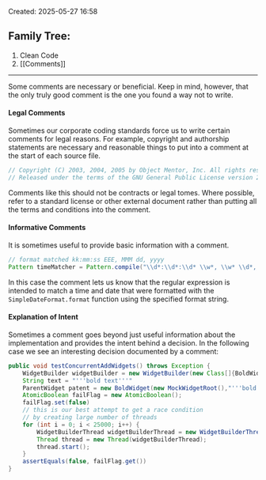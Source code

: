 Created: 2025-05-27 16:58
## Family Tree:
1. Clean Code
2. [[Comments]]
-- -
Some comments are necessary or beneficial. Keep in mind, however, that the only truly good comment is the one you found a way not to write.
#### Legal Comments
Sometimes our corporate coding standards force us to write certain comments for legal reasons. For example, copyright and authorship statements are necessary and reasonable things to put into a comment at the start of each source file.
```java
// Copyright (C) 2003, 2004, 2005 by Object Mentor, Inc. All rights reserved.
// Released under the terms of the GNU General Public License version 2 or later.
```
Comments like this should not be contracts or legal tomes. Where possible, refer to a standard license or other external document rather than putting all the terms and conditions into the comment.
#### Informative Comments
It is sometimes useful to provide basic information with a comment.
```java
// format matched kk:mm:ss EEE, MMM dd, yyyy
Pattern timeMatcher = Pattern.compile("\\d*:\\d*:\\d* \\w*, \\w* \\d*, \\d*");
```
In this case the comment lets us know that the regular expression is intended to match a time and date that were formatted with the `SimpleDateFormat.format` function using the specified format string.
#### Explanation of Intent
Sometimes a comment goes beyond just useful information about the implementation and provides the intent behind a decision. In the following case we see an interesting decision documented by a comment:
```java
public void testConcurrentAddWidgets() throws Exception {
	WidgetBuilder widgetBuilder = new WidgetBuilder(new Class[]{BoldWidget.class});
	String text = "'''bold text'''"
	ParentWidget patent = new BoldWidget(new MockWidgetRoot(),"'''bold text'''");
	AtomicBoolean failFlag = new AtomicBoolean();
	failFlag.set(false)
	// this is our best attempt to get a race condition
	// by creating large number of threads
	for (int i = 0; i < 25000; i++) {
		WidgetBuilderThread widgetBuilderThread = new WidgetBuilderThread(widgetBuilder, text, parent, failFlag);
		Thread thread = new Thread(widgetBuilderThread);
		thread.start();
	}
	assertEquals(false, failFlag.get())
}
```